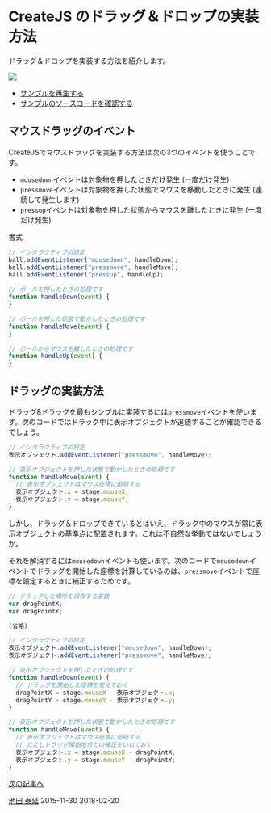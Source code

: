 # CreateJS のドラッグ＆ドロップの実装方法

ドラッグ＆ドロップを実装する方法を紹介します。

![](../imgs/mouse_drag.html.png)

- [サンプルを再生する](https://ics-creative.github.io/tutorial-createjs/samples/mouse_drag.html)
- [サンプルのソースコードを確認する](../samples/mouse_drag.html)

## マウスドラッグのイベント

CreateJSでマウスドラッグを実装する方法は次の3つのイベントを使うことです。

- `mousedown`イベントは対象物を押したときだけ発生 (一度だけ発生)
- `pressmove`イベントは対象物を押した状態でマウスを移動したときに発生 (連続して発生します)
- `pressup`イベントは対象物を押した状態からマウスを離したときに発生 (一度だけ発生)

書式

```js
// インタラクティブの設定
ball.addEventListener("mousedown", handleDown);
ball.addEventListener("pressmove", handleMove);
ball.addEventListener("pressup", handleUp);

// ボールを押したときの処理です
function handleDown(event) {
}

// ボールを押した状態で動かしたときの処理です
function handleMove(event) {
}

// ボールからマウスを離したときの処理です
function handleUp(event) {
}
```

## ドラッグの実装方法

ドラッグ&ドラッグを最もシンプルに実装するには`pressmove`イベントを使います。次のコードではドラッグ中に表示オブジェクトが追随することが確認できるでしょう。

```js
// インタラクティブの設定
表示オブジェクト.addEventListener("pressmove", handleMove);

// 表示オブジェクトを押した状態で動かしたときの処理です
function handleMove(event) {
  // 表示オブジェクトはマウス座標に追随する
  表示オブジェクト.x = stage.mouseX;
  表示オブジェクト.y = stage.mouseY;
}
```

しかし、ドラッグ＆ドロップできているとはいえ、ドラッグ中のマウスが常に表示オブジェクトの基準点に配置されます。これは不自然な挙動ではないでしょうか。

それを解消するには`mousedown`イベントも使います。次のコードで`mousedown`イベントでドラッグを開始した座標を計算しているのは、`pressmove`イベントで座標を設定するときに補正するためです。

```js
// ドラッグした場所を保存する変数
var dragPointX;
var dragPointY;

(省略)

// インタラクティブの設定
表示オブジェクト.addEventListener("mousedown", handleDown);
表示オブジェクト.addEventListener("pressmove", handleMove);

// 表示オブジェクトを押したときの処理です
function handleDown(event) {
  // ドラッグを開始した座標を覚えておく
  dragPointX = stage.mouseX - 表示オブジェクト.x;
  dragPointY = stage.mouseY - 表示オブジェクト.y;
}

// 表示オブジェクトを押した状態で動かしたときの処理です
function handleMove(event) {
  // 表示オブジェクトはマウス座標に追随する
  // ただしドラッグ開始地点との補正をいれておく
  表示オブジェクト.x = stage.mouseX - dragPointX;
  表示オブジェクト.y = stage.mouseY - dragPointY;
}
```


[次の記事へ](mouse_touch.md)



<article-author>[池田 泰延](https://twitter.com/clockmaker)</article-author>
<article-date-published>2015-11-30</article-date-published>
<article-date-modified>2018-02-20</article-date-modified>
